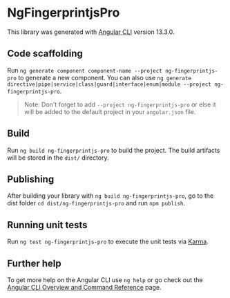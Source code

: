 # NgFingerprintjsPro

This library was generated with [Angular CLI](https://github.com/angular/angular-cli) version 13.3.0.

## Code scaffolding

Run `ng generate component component-name --project ng-fingerprintjs-pro` to generate a new component. You can also use `ng generate directive|pipe|service|class|guard|interface|enum|module --project ng-fingerprintjs-pro`.
> Note: Don't forget to add `--project ng-fingerprintjs-pro` or else it will be added to the default project in your `angular.json` file. 

## Build

Run `ng build ng-fingerprintjs-pro` to build the project. The build artifacts will be stored in the `dist/` directory.

## Publishing

After building your library with `ng build ng-fingerprintjs-pro`, go to the dist folder `cd dist/ng-fingerprintjs-pro` and run `npm publish`.

## Running unit tests

Run `ng test ng-fingerprintjs-pro` to execute the unit tests via [Karma](https://karma-runner.github.io).

## Further help

To get more help on the Angular CLI use `ng help` or go check out the [Angular CLI Overview and Command Reference](https://angular.io/cli) page.

